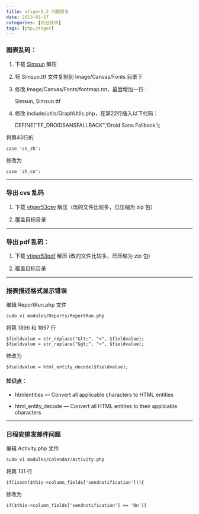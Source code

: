```yaml
---
title: vtiger5.2 问题修复
date: 2013-01-17
categories: [后台技术]
tags: [php,vtiger]
---
```


### 图表乱码：

1. 下载 [Simsun](/2013/01/17/Simsun.zip) 解压

2. 将 Simsun.ttf 文件复制到 Image/Canvas/Fonts 目录下

3. 修改 Image/Canvas/Fonts/fontmap.txt，最后增加一行：

	Simsun, Simsun.ttf

4. 修改 include/utils/GraphUtils.php，在第22行插入以下代码：

	DEFINE("FF_DROIDSANSFALLBACK",'Droid Sans Fallback');

将第43行的

	case 'cn_zh':

修改为

	case 'zh_cn':

___

### 导出 cvs 乱码

1. 下载 [vtiger53csv](/2013/01/17/vtiger53csv.zip) 解压（改的文件比较多，已压缩为 zip 包）

2. 覆盖目标目录

___

### 导出 pdf 乱码：

1. 下载 [vtiger53pdf](/2013/01/17/vtiger53pdf.zip) 解压 (改的文件比较多，已压缩为 zip 包)

2. 覆盖目标目录

___

### 报表描述格式显示错误

编辑 ReportRun.php 文件

	sudo vi modules/Reports/ReportRun.php

将第 1896 和 1897 行

	$fieldvalue = str_replace("&lt;", "<", $fieldvalue);
	$fieldvalue = str_replace("&gt;", ">", $fieldvalue);

修改为

	$fieldvalue = html_entity_decode($fieldvalue);

#### 知识点：

* htmlentities — Convert all applicable characters to HTML entities

* html_entity_decode — Convert all HTML entities to their applicable characters

___

### 日程安排发邮件问题

编辑 Activity.php 文件

	sudo vi modules/Calendar/Activity.php
将第 131 行

	if(isset($this->column_fields['sendnotification'])){

修改为

	if($this->column_fields['sendnotification'] == 'On'){

